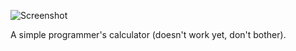 ![Screenshot](https://raw.githubusercontent.com/Mortis69/JoeCalc/master/screenshots/screenshot.png)

A simple programmer's calculator (doesn't work yet, don't bother).

